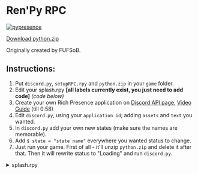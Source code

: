 # Ren'Py RPC
[![pypresence](https://img.shields.io/badge/using-pypresence-00bb88.svg?style=for-the-badge&logo=discord&logoWidth=10)](https://github.com/qwertyquerty/pypresence) 

[Download python.zip](https://drive.google.com/file/d/1Oubxytg3W_AzHJ4jVwCT-Aa3rjB-8FeX/view?usp=drivesdk)

Originally created by FUFSoB.

## Instructions:
   1. Put `discord.py`, `setupRPC.rpy` and `python.zip` in your `game` folder.
   2. Edit your splash.rpy __[all labels currently exist, you just need to add code]__ *(code below)*
   3. Create your own Rich Presence application on [Discord API page](https://discordapp.com/developers/applications/), [Video Guide](https://youtu.be/jGF-L0iEBH4?t=8s) (till 0:58)
   4. Edit `discord.py`, using your `application id`; adding `assets` and `text` you wanted.
   5. In `discord.py` add your own new states (make sure the names are memorable).
   6. Add `$ state = "state name"` everywhere you wanted status to change.
   7. Just run your game. First of all - it'll unzip `python.zip` and delete it after that. Then it will rewrite status to "Loading" and run `discord.py`.
<details>
  <summary>splash.rpy</summary>
  
  ```renpy
label after_load:
    # ...
    if discordrun:
        python:
            try:
                import io
                import os
                io.open("game/state.txt", 'w+', encoding = "utf-8").write(state)
            except:
                import io
                open("game/state.txt", 'w+')
                io.open("game/state.txt", 'w+', encoding = "utf-8").write("err3")
                state = "err3"
    # ...
    return

label before_main_menu:
    # ...
    if discordrun:
        python:
            import io
            state = "mm"
            io.open("game/state.txt", 'w+', encoding = "utf-8").write(state)
    # ...
    return

label quit:
    # ...
    if discordrun:
        python:
            import os
            os.popen('taskkill /f /im python.exe')
    # ...
    return
  ```
  
</details>


